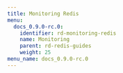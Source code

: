```yaml
---
title: Monitoring Redis
menu:
  docs_0.9.0-rc.0:
    identifier: rd-monitoring-redis
    name: Monitoring
    parent: rd-redis-guides
    weight: 25
menu_name: docs_0.9.0-rc.0
---
```

